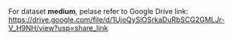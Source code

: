 
For dataset **medium**, pelase refer to Google Drive link: https://drive.google.com/file/d/1UjoQySlOSrkaDuRbSCG2GMLJr-V_H9NH/view?usp=share_link
